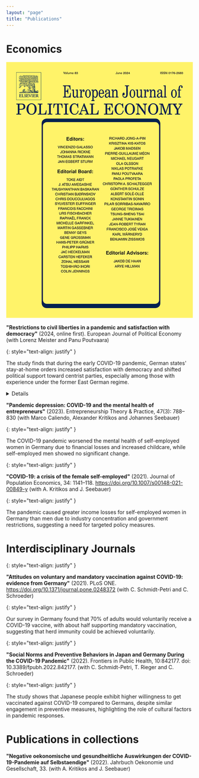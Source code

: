 ```yaml
---
layout: "page"
title: "Publications"
---
```


# Economics

![Book logo](/assets/ejpe.jpg)

**"Restrictions to civil liberties in a pandemic and satisfaction with democracy"** (2024, online first). European Journal of Political Economy (with Lorenz Meister and Panu Poutvaara)

{: style="text-align: justify" }

The study finds that during the early COVID-19 pandemic, German states' stay-at-home orders increased satisfaction with democracy and shifted political support toward centrist parties, especially among those with experience under the former East German regime. <details>
  <summary>Details</summary>
  In times of crises, democracies face the challenge of balancing effective interventions with civil liberties. This study examines German states’ responses during the early stages of the COVID-19 pandemic, focusing on the trade-off between civil liberties and public health. Using state-level variation in mobility restrictions, we employ a difference-in-differences design to show that stay-at-home orders notably increased satisfaction with democracy and shifted political support towards centrist parties. Stay-at-home orders increased satisfaction with democracy most among individuals who had been exposed to the authoritarian regime of the German Democratic Republic, possibly because they have gotten used to more restrictive state interventions.
</details>

**"Pandemic depression: COVID-19 and the mental health of entrepreneurs"** (2023). Entrepreneurship Theory & Practice, 47(3): 788–830 (with Marco Caliendo, Alexander Kritikos and Johannes Seebauer)

{: style="text-align: justify" }

The COVID-19 pandemic worsened the mental health of self-employed women in Germany due to financial losses and increased childcare, while self-employed men showed no significant change.

{: style="text-align: justify" }

**"COVID-19: a crisis of the female self-employed"** (2021). Journal of Population Economics, 34: 1141–118. https://doi.org/10.1007/s00148-021-00849-y (with A. Kritikos and J. Seebauer)

{: style="text-align: justify" }

The pandemic caused greater income losses for self-employed women in Germany than men due to industry concentration and government restrictions, suggesting a need for targeted policy measures.

# Interdisciplinary Journals

{: style="text-align: justify" }

**"Attitudes on voluntary and mandatory vaccination against COVID-19: evidence from Germany"** (2021). PLoS ONE. https://doi.org/10.1371/journal.pone.0248372 (with C. Schmidt-Petri and C. Schroeder)

{: style="text-align: justify" }

Our survey in Germany found that 70% of adults would voluntarily receive a COVID-19 vaccine, with about half supporting mandatory vaccination, suggesting that herd immunity could be achieved voluntarily.

{: style="text-align: justify" }

**"Social Norms and Preventive Behaviors in Japan and Germany During the COVID-19 Pandemic"** (2022). Frontiers in Public Health, 10:842177. doi: 10.3389/fpubh.2022.842177. (with C. Schmidt-Petri, T. Rieger and C. Schroeder)

{: style="text-align: justify" }

The study shows that Japanese people exhibit higher willingness to get vaccinated against COVID-19 compared to Germans, despite similar engagement in preventive measures, highlighting the role of cultural factors in pandemic responses.

# Publications in collections

**"Negative oekonomische und gesundheitliche Auswirkungen der COVID-19-Pandemie auf Selbstaendige"** (2022). Jahrbuch Oekonomie und Gesellschaft, 33. (with A. Kritikos and J. Seebauer)  	
